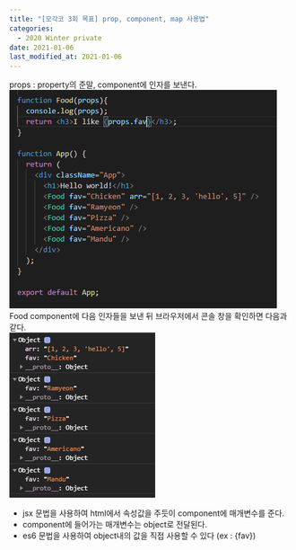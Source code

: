 ```yaml
---
title: "[모각코 3회 목표] prop, component, map 사용법"
categories:
  - 2020 Winter private
date: 2021-01-06
last_modified_at: 2021-01-06
---
```

props : property의 준말, component에 인자를 보낸다.  
![/images/210106/props.png](/images/210106/props.png)  
Food component에 다음 인자들을 보낸 뒤 브라우저에서 콘솔 창을 확인하면 다음과 같다.  
![/images/210106/console.png](/images/210106/console.png)  
- jsx 문법을 사용하여 html에서 속성값을 주듯이 component에 매개변수를 준다.  
- component에 들어가는 매개변수는 object로 전달된다.  
- es6 문법을 사용하여 object내의 값을 직접 사용할 수 있다 (ex : {fav})  

